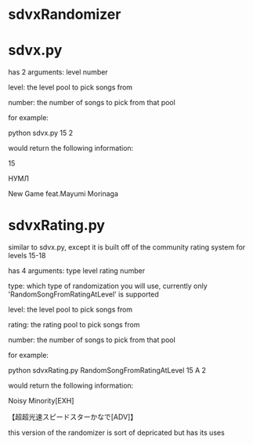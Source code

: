 # sdvxRandomizer

# sdvx.py

has 2 arguments: level number


level: the level pool to pick songs from

number: the number of songs to pick from that pool


for example:

python sdvx.py 15 2 


would return the following information:

15

НУМЛ

New Game feat.Mayumi Morinaga

# sdvxRating.py

similar to sdvx.py, except it is built off of the community rating system for levels 15-18


has 4 arguments: type level rating number


type: which type of randomization you will use, currently only 'RandomSongFromRatingAtLevel' is supported

level: the level pool to pick songs from

rating: the rating pool to pick songs from

number: the number of songs to pick from that pool


for example:


python sdvxRating.py RandomSongFromRatingAtLevel 15 A 2

would return the following information:


Noisy Minority[EXH]

【超超光速スピードスターかなで[ADV]】


this version of the randomizer is sort of depricated but has its uses

